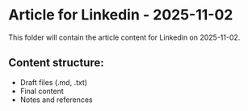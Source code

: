 # Article for Linkedin - 2025-11-02

This folder will contain the article content for Linkedin on 2025-11-02.

## Content structure:
- Draft files (.md, .txt)
- Final content
- Notes and references
